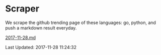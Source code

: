 # Scraper

We scrape the github trending page of these languages: go, python, and push a markdown result everyday.

[2017-11-28.md](https://github.com/borays/Scraper/blob/master/2017-11-28.md)

Last Updated: 2017-11-28 11:24:32